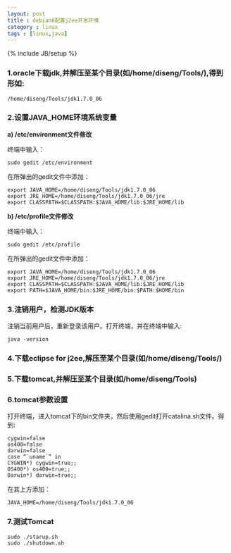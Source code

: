 ```yaml
---
layout: post
title : debian6配置j2ee开发环境
category : linux
tags : [linux,java]
---
```

{% include JB/setup %}

### 1.oracle下载jdk,并解压至某个目录(如/home/diseng/Tools/),得到形如:

	/home/diseng/Tools/jdk1.7.0_06

### 2.设置JAVA_HOME环境系统变量

**a) /etc/environment文件修改**

终端中输入：

	sudo gedit /etc/environment

在所弹出的gedit文件中添加：

	export JAVA_HOME=/home/diseng/Tools/jdk1.7.0_06
	export JRE_HOME=/home/diseng/Tools/jdk1.7.0_06/jre
	export CLASSPATH=$CLASSPATH:$JAVA_HOME/lib:$JRE_HOME/lib

**b) /etc/profile文件修改**

终端中输入：

	sudo gedit /etc/profile

在所弹出的gedit文件中添加：

	export JAVA_HOME=/home/diseng/Tools/jdk1.7.0_06
	export JRE_HOME=/home/diseng/Tools/jdk1.7.0_06/jre
	export CLASSPATH=$CLASSPATH:$JAVA_HOME/lib:$JRE_HOME/lib
	export PATH=$JAVA_HOME/bin:$JRE_HOME/bin:$PATH:$HOME/bin

###	3.注销用户，检测JDK版本

注销当前用户后，重新登录该用户。打开终端，并在终端中输入:

	java -version

### 4.下载eclipse for j2ee,解压至某个目录(如/home/diseng/Tools/)

### 5.下载tomcat,并解压至某个目录(如/home/diseng/Tools)

### 6.tomcat参数设置

打开终端，进入tomcat下的bin文件夹，然后使用gedit打开catalina.sh文件。得到:

	cygwin=false
	os400=false
	darwin=false
	case “`uname`” in
	CYGWIN*) cygwin=true;;
	OS400*) os400=true;;
	Darwin*) darwin=true;;

在其上方添加：

	JAVA_HOME=/home/diseng/Tools/jdk1.7.0_06

### 7.测试Tomcat

	sudo ./starup.sh
	sudo ./shutdown.sh
